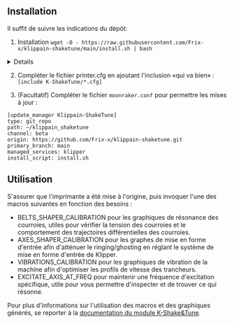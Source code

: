 ## Installation

Il suffit de suivre les indications du dépôt:

1. Installation
`wget -O - https://raw.githubusercontent.com/Frix-x/klippain-shaketune/main/install.sh | bash`

<details>

```
mks@mkspi:~$ wget -O - https://raw.githubusercontent.com/Frix-x/klippain-shaketune/main/install.sh | bash
--2023-11-28 17:17:05--  https://raw.githubusercontent.com/Frix-x/klippain-shaketune/main/install.sh
Resolving raw.githubusercontent.com (raw.githubusercontent.com)... 185.199.108.133, 185.199.109.133, 185.199.110.133, ...
Connecting to raw.githubusercontent.com (raw.githubusercontent.com)|185.199.108.133|:443... connected.
HTTP request sent, awaiting response... 200 OK
Length: 2685 (2.6K) [text/plain]
Saving to: ‘STDOUT’

-                                  100%[=============================================================>]   2.62K  --.-KB/s    in 0s

2023-11-28 17:17:05 (13.8 MB/s) - written to stdout [2685/2685]


=============================================
- Klippain Shake&Tune module install script -
=============================================

[PRE-CHECK] Klipper service found! Continuing...

[DOWNLOAD] Downloading Klippain Shake&Tune module repository...
Cloning into 'klippain_shaketune'...
remote: Enumerating objects: 258, done.
remote: Counting objects: 100% (31/31), done.
remote: Compressing objects: 100% (28/28), done.
remote: Total 258 (delta 9), reused 8 (delta 3), pack-reused 227
Receiving objects: 100% (258/258), 20.87 MiB | 1.60 MiB/s, done.
Resolving deltas: 100% (103/103), done.
[DOWNLOAD] Download complete!

[INSTALL] Linking scripts to your config directory...
[INSTALL] gcode_shell_command.py Klipper extension is already installed. Continuing...

[POST-INSTALL] Restarting Klipper...
mks@mkspi:~$

```
  
</details>

2. Compléter le fichier printer.cfg en ajoutant l'inclusion «qui va bien» :
`[include K-ShakeTune/*.cfg]`

3. (Facultatif) Compléter le fichier `moonraker.conf` pour permettre les mises à jour :
```
[update_manager Klippain-ShakeTune]
type: git_repo
path: ~/klippain_shaketune
channel: beta
origin: https://github.com/Frix-x/klippain-shaketune.git
primary_branch: main
managed_services: klipper
install_script: install.sh
```

## Utilisation

S'assurer que l'imprimante a été mise à l'origine, puis invoquer l'une des macros suivantes en fonction des besoins :

- BELTS_SHAPER_CALIBRATION pour les graphiques de résonance des courroies, utiles pour vérifier la tension des courroies et le comportement des trajectoires différentielles des courroies.
- AXES_SHAPER_CALIBRATION pour les graphes de mise en forme d'entrée afin d'atténuer le ringing/ghosting en réglant le système de mise en forme d'entrée de Klipper.
- VIBRATIONS_CALIBRATION pour les graphiques de vibration de la machine afin d'optimiser les profils de vitesse des trancheurs.
- EXCITATE_AXIS_AT_FREQ pour maintenir une fréquence d'excitation spécifique, utile pour vous permettre d'inspecter et de trouver ce qui résonne.

Pour plus d'informations sur l'utilisation des macros et des graphiques générés, se reporter à la [documentation du module K-Shake&Tune](https://github.com/Frix-x/klippain-shaketune/tree/main/docs).
